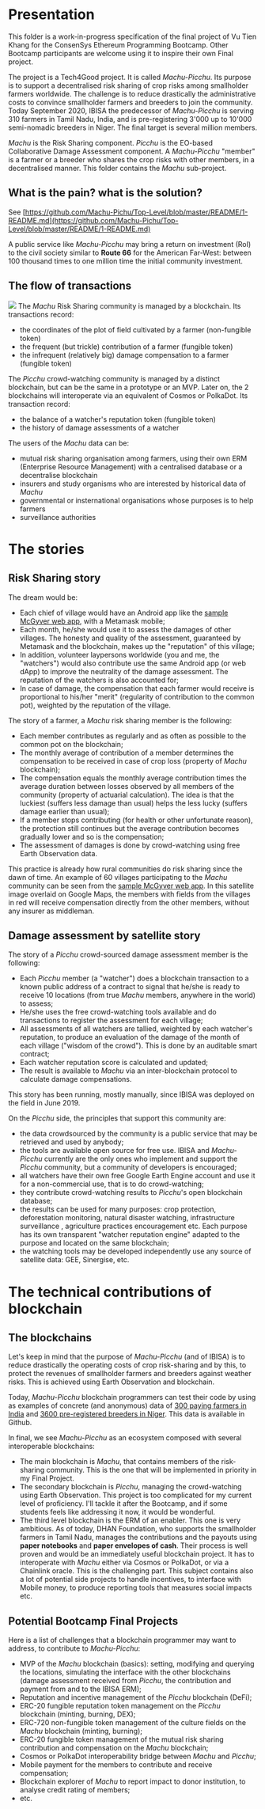 # Presentation

This folder is a work-in-progress specification of the final project of Vu Tien Khang for the ConsenSys Ethereum Programming Bootcamp. Other Bootcamp participants are welcome using it to inspire their own Final project.

The project is a Tech4Good project. It is called _Machu-Picchu_. Its purpose is to support a decentralised risk sharing of crop risks among smallholder farmers worldwide. The challenge is to reduce drastically the administrative costs to convince smallholder farmers and breeders to join the community. Today September 2020, IBISA the predecessor of _Machu-Picchu_ is serving 310 farmers in Tamil Nadu, India, and is pre-registering 3'000 up to 10'000 semi-nomadic breeders in Niger. The final target is several million members.

_Machu_ is the Risk Sharing component. _Picchu_ is the EO-based Collaborative Damage Assessment component. A _Machu-Picchu_ "member" is a farmer or a breeder who shares the crop risks with other members, in a decentralised manner. This folder contains the _Machu_ sub-project.

## What is the pain? what is the solution?
See [https://github.com/Machu-Pichu/Top-Level/blob/master/README/1-README.md](https://github.com/Machu-Pichu/Top-Level/blob/master/README/1-README.md)

A public service like _Machu-Picchu_ may bring a return on investment (RoI) to the civil society similar to **Route 66** for the American Far-West: between 100 thousand times to one million time the initial community investment.

## The flow of transactions
![](https://github.com/Machu-Pichu/Top-Level/blob/master/common/images/20200914%20Machu-Picchu%20Transactions.png)
The _Machu_ Risk Sharing community is managed by a blockchain. Its transactions record:
* the coordinates of the plot of field cultivated by a farmer (non-fungible token)
* the frequent (but trickle) contribution of a farmer (fungible token)
* the infrequent (relatively big) damage compensation to a farmer (fungible token)

The _Picchu_ crowd-watching community is managed by a distinct blockchain, but can be the same in a prototype or an MVP. Later on, the 2 blockchains will interoperate via an equivalent of Cosmos or PolkaDot. Its transaction record:
* the balance of a watcher's reputation token (fungible token)
* the history of damage assessments of a watcher

The users of the _Machu_ data can be:
* mutual risk sharing organisation among farmers, using their own ERM (Enterprise Resource Management) with a centralised database or a decentralise blockchain
* insurers and study organisms who are interested by historical data of _Machu_
* governmental or insternational organisations whose purposes is to help farmers
* surveillance authorities

# The stories
## Risk Sharing story
The dream would be:
* Each chief of village would have an Android app like the [sample McGyver web app](https://ibisa.users.earthengine.app/view/mcgyver3), with a Metamask mobile;
* Each month, he/she would use it to assess the damages of other villages. The honesty and quality of the assessment, guaranteed by Metamask and the blockchain, makes up the "reputation" of this village;
* In addition, volunteer laypersons worldwide (you and me, the "watchers") would also contribute use the same Android app (or web dApp) to improve the neutrality of the damage assessment. The reputation of the watchers is also accounted for;
* In case of damage, the compensation that each farmer would receive is proportional to his/her "merit" (regularity of contribution to the common pot), weighted by the reputation of the village.

The story of a farmer, a _Machu_ risk sharing member is the following:
*	Each member contributes as regularly and as often as possible to the common pot on the blockchain;
*	The monthly average of contribution of a member determines the compensation to be received in case of crop loss (property of _Machu_ blockchain);
*	The compensation equals the monthly average contribution times the average duration between losses observed by all members of the community (property of actuarial calculation). The idea is that the luckiest (suffers less damage than usual) helps the less lucky (suffers damage earlier than usual);
*	If a member stops contributing (for health or other unfortunate reason), the protection still continues but the average contribution becomes gradually lower and so is the compensation;
*	The assessment of damages is done by crowd-watching using free Earth Observation data.

This practice is already how rural communities do risk sharing since the dawn of time. An example of 60 villages participating to the _Machu_ community can be seen from the [sample McGyver web app](https://ibisa.users.earthengine.app/view/mcgyver3). In this satellite image overlaid on Google Maps, the members with fields from the villages in red will receive compensation directly from the other members, without any insurer as middleman.

## Damage assessment by satellite story
The story of a _Picchu_ crowd-sourced damage assessment member is the following:
*	Each _Picchu_ member (a "watcher") does a blockchain transaction to a known public address of a contract to signal that he/she is ready to receive 10 locations (from true _Machu_ members, anywhere in the world) to assess;
*	He/she uses the free crowd-watching tools available and do transactions to register the assessment for each village;
*	All assessments of all watchers are tallied, weighted by each watcher's reputation, to produce an evaluation of the damage of the month of each village ("wisdom of the crowd"). This is done by an auditable smart contract;
*	Each watcher reputation score is calculated and updated;
*	The result is available to _Machu_ via an inter-blockchain protocol to calculate damage compensations.

This story has been running, mostly manually, since IBISA was deployed on the field in June 2019.

On the _Picchu_ side, the principles that support this community are:
*	the data crowdsourced by the community is a public service that may be retrieved and used by anybody;
*	the tools are available open source for free use. IBISA and _Machu-Picchu_ currently are the only ones who implement and support the _Picchu_ community, but a community of developers is encouraged;
*	all watchers have their own free Google Earth Engine account and use it for a non-commercial use, that is to do crowd-watching;
*	they contribute crowd-watching results to _Picchu_'s open blockchain database;
*	the results can be used for many purposes: crop protection, deforestation monitoring, natural disaster watching, infrastructure surveillance , agriculture practices encouragement etc. Each purpose has its own transparent "watcher reputation engine" adapted to the purpose and located on the same blockchain;
*	the watching tools may be developed independently use any source of satellite data: GEE, Sinergise, etc.

# The technical contributions of blockchain
## The blockchains
Let's keep in mind that the purpose of _Machu-Picchu_ (and of IBISA) is to reduce drastically the operating costs of crop risk-sharing and by this, to protect the revenues of smallholder farmers and breeders against weather risks. This is achieved using Earth Observation and blockchain.

Today, _Machu-Picchu_ blockchain programmers can test their code by using as examples of concrete (and anonymous) data of [300 paying farmers in India](https://github.com/Machu-Pichu/Top-Level/blob/master/20200908%20Localised%20Tamil%20Nadu%20farmers.csv.txt) and [3600 pre-registered breeders in Niger](https://github.com/Machu-Pichu/Top-Level/blob/master/20200908%20Localised%20Niger%20Breeders.csv.txt). This data is available in Github.

In final, we see _Machu-Picchu_ as an ecosystem composed with several interoperable blockchains:
*	The main blockchain is _Machu_, that contains members of the risk-sharing community. This is the one that will be implemented in priority in my Final Project.
*	The secondary blockchain is _Picchu_, managing the crowd-watching using Earth Observation. This project is too complicated for my current level of proficiency. I'll tackle it after the Bootcamp, and if some students feels like addressing it now, it would be wonderful.
*	The third level blockchain is the ERM of an enabler. This one is very ambitious. As of today, DHAN Foundation, who supports the smallholder farmers in Tamil Nadu, manages the contributions and the payouts using **paper notebooks** and **paper envelopes of cash**. Their process is well proven and would be an immediately useful blockchain project. It has to interoperate with _Machu_ either via Cosmos or PolkaDot, or via a Chainlink oracle. This is the challenging part. This subject contains also a lot of potential side projects to handle incentives, to interface with Mobile money, to produce reporting tools that measures social impacts etc.

## Potential Bootcamp Final Projects
Here is a list of challenges that a blockchain programmer may want to address, to contribute to _Machu-Picchu_:
*	MVP of the _Machu_ blockchain (basics): setting, modifying and querying the locations, simulating the interface with the other blockchains (damage assessment received from _Picchu_, the contribution and payment from and to the IBISA ERM);
*	Reputation and incentive management of the _Picchu_ blockchain (DeFi);
*	ERC-20 fungible reputation token management on the _Picchu_ blockchain (minting, burning, DEX);
*	ERC-720 non-fungible token management of the culture fields on the _Machu_ blockchain (minting, burning);
*	ERC-20 fungible token management of the mutual risk sharing contribution and compensation on the _Machu_ blockchain;
*	Cosmos or PolkaDot interoperability bridge between _Machu_ and _Picchu_;
*	Mobile payment for the members to contribute and receive compensation;
*	Blockchain explorer of _Machu_ to report impact to donor institution, to analyse credit rating of members;
*	etc.
